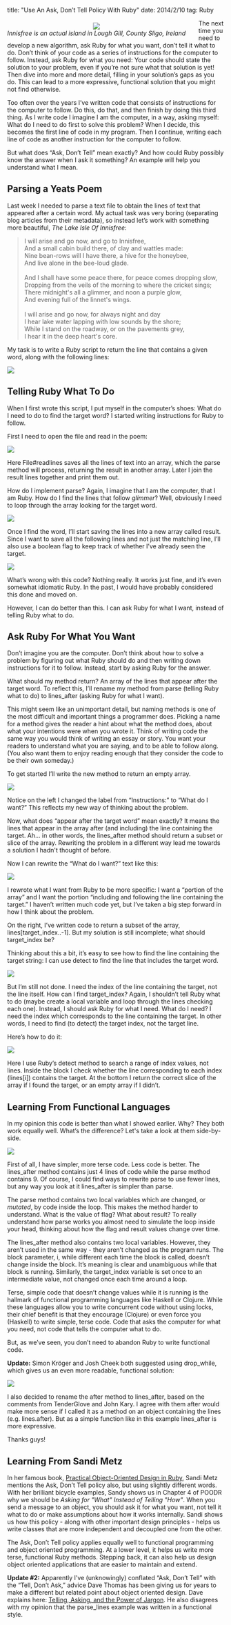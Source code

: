title: "Use An Ask, Don’t Tell Policy With Ruby"
date: 2014/2/10
tag: Ruby

<div style="float: left; padding: 7px 30px 0px 0px; text-align: center;">
  <img src="https://patshaughnessy.net/assets/2014/2/10/innisfree.jpg"><br/>
  <i>Innisfree is an actual island in Lough Gill, County Sligo, Ireland</i>
</div>

The next time you need to develop a new algorithm, ask Ruby for what you want,
don’t tell it what to do. Don’t think of your code as a series of instructions
for the computer to follow. Instead, ask Ruby for what you need: Your code
should state the solution to your problem, even if you’re not sure what that
solution is yet! Then dive into more and more detail, filling in your
solution’s gaps as you do. This can lead to a more expressive, functional
solution that you might not find otherwise.

Too often over the years I’ve written code that consists of instructions for
the computer to follow. Do this, do that, and then finish by doing this third
thing. As I write code I imagine I am the computer, in a way, asking myself:
What do I need to do first to solve this problem? When I decide, this becomes
the first line of code in my program. Then I continue, writing each line of
code as another instruction for the computer to follow.

But what does “Ask, Don’t Tell” mean exactly? And how could Ruby possibly know
the answer when I ask it something? An example will help you understand what I
mean.

## Parsing a Yeats Poem

Last week I needed to parse a text file to obtain the lines of text that
appeared after a certain word. My actual task was very boring (separating blog
articles from their metadata), so instead let’s work with something more
beautiful, _The Lake Isle Of Innisfree_:

<p></p>

<blockquote>
  I will arise and go now, and go to Innisfree,<br/>
  And a small cabin build there, of clay and wattles made:<br/>
  Nine bean-rows will I have there, a hive for the honeybee,<br/>
  And live alone in the bee-loud glade.<br/>
  <br/>
  And I shall have some peace there, for peace comes dropping slow,<br/>
  Dropping from the veils of the morning to where the cricket sings;<br/>
  There midnight's all a glimmer, and noon a purple glow,<br/>
  And evening full of the linnet's wings.<br/>
  <br/>
  I will arise and go now, for always night and day<br/>
  I hear lake water lapping with low sounds by the shore;<br/>
  While I stand on the roadway, or on the pavements grey,<br/>
  I hear it in the deep heart's core.<br/>
</blockquote>

My task is to write a Ruby script to return the line that contains a given
word, along with the following lines:

<img src="https://patshaughnessy.net/assets/2014/2/10/console.png"><br/>

## Telling Ruby What To Do

When I first wrote this script, I put myself in the computer’s shoes: What do I
need to do to find the target word? I started writing instructions for Ruby to
follow.

First I need to open the file and read in the poem:

<img src="https://patshaughnessy.net/assets/2014/2/10/one.png"><br/>

Here <span class="code">File#readlines</span> saves all the lines of text into an array, which the <span class="code">parse</span>
method will process, returning the result in another array. Later I join the
result lines together and print them out.

How do I implement <span class="code">parse</span>? Again, I imagine that I am the computer, that I am
Ruby. How do I find the lines that follow _glimmer_? Well, obviously I need to
loop through the array looking for the target word.

<img src="https://patshaughnessy.net/assets/2014/2/10/two.png"><br/>

Once I find the word, I’ll start saving the lines into a new array called
<span class="code">result</span>. Since I want to save all the following lines and not just the matching
line, I’ll also use a boolean flag to keep track of whether I’ve already seen
the target.

<img src="https://patshaughnessy.net/assets/2014/2/10/three.png"><br/>

What’s wrong with this code? Nothing really. It works just fine, and it’s
even somewhat idiomatic Ruby. In the past, I would have probably considered
this done and moved on.

However, I can do better than this. I can ask Ruby for what I want, instead of
telling Ruby what to do.

## Ask Ruby For What You Want

Don’t imagine you are the computer. Don’t think about how to solve a problem by
figuring out what Ruby should do and then writing down instructions for it to
follow. Instead, start by asking Ruby for the answer.

What should my method return? An array of the lines that appear after the
target word. To reflect this, I’ll rename my method from <span class="code">parse</span> (telling Ruby
what to do) to <span class="code">lines_after</span> (asking Ruby for what I want).


This might seem like an unimportant detail, but naming methods is one of the
most difficult and important things a programmer does. Picking a name for a
method gives the reader a hint about what the method does, about what your
intentions were when you wrote it. Think of writing code the same way you would
think of writing an essay or story. You want your readers to understand what
you are saying, and to be able to follow along. (You also want them to enjoy
reading enough that they consider the code to be their own someday.)

To get started I’ll write the new method to return an empty array.

<img src="https://patshaughnessy.net/assets/2014/2/10/four.png"><br/>

Notice on the left I changed the label from “Instructions:” to “What do I
want?” This reflects my new way of thinking about the problem.

Now, what does “appear after the target word” mean exactly? It means the lines
that appear in the array after (and including) the line containing the target.
Ah… in other words, the <span class="code">lines_after</span> method should return a subset or slice of the
array. Rewriting the problem in a different way lead me towards a solution I
hadn't thought of before.

Now I can rewrite the “What do I want?” text like this:

<img src="https://patshaughnessy.net/assets/2014/2/10/five.png"><br/>

I rewrote what I want from Ruby to be more specific: I want a “portion of the
array” and I want the portion “including and following the line containing the
target.” I haven’t written much code yet, but I’ve taken a big step forward in
how I think about the problem.

On the right, I’ve written code to return a subset of the array,
<span class="code">lines[target_index..-1]</span>. But my solution is still incomplete; what should
<span class="code">target_index</span> be?

Thinking about this a bit, it’s easy to see how to find the line containing the
target string: I can use <span class="code">detect</span> to find the line that includes the target word.

<img src="https://patshaughnessy.net/assets/2014/2/10/six.png"><br/>

But I’m still not done. I need the index of the line containing the target, not
the line itself. How can I find <span class="code">target_index</span>? Again, I shouldn’t tell Ruby what
to do (maybe create a local variable and loop through the lines checking each
one). Instead, I should ask Ruby for what I need. What do I need? I need the
index which corresponds to the line containing the target. In other words, I
need to find (to detect) the target index, not the target line.

Here’s how to do it:

<img src="https://patshaughnessy.net/assets/2014/2/10/seven.png"><br/>

Here I use Ruby’s <span class="code">detect</span> method to search a range of index values, not lines.
Inside the block I check whether the line corresponding to each index
(<span class="code">lines[i]</span>) contains the target. At the bottom I return the correct slice of the
array if I found the target, or an empty array if I didn’t.

## Learning From Functional Languages

In my opinion this code is better than what I showed earlier. Why? They both
work equally well. What’s the difference? Let's take a look at them side-by-side.

<img src="https://patshaughnessy.net/assets/2014/2/10/compare.png"><br/>

First of all, I have simpler, more terse code. Less code is better. The <span class="code">lines_after</span>
method contains just 4 lines of code while the <span class="code">parse</span> method
contains 9. Of course, I could find ways to rewrite <span class="code">parse</span> to use
fewer lines, but any way you look at it <span class="code">lines_after</span> is simpler than <span class="code">parse</span>.

The <span class="code">parse</span> method contains two local variables which are changed, or _mutated_, by
code inside the loop. This makes the method harder to understand. What is the
value of <span class="code">flag</span>? What about <span class="code">result</span>? To really understand how <span class="code">parse</span> works you
almost need to simulate the loop inside your head, thinking about how the flag
and result values change over time.

The <span class="code">lines_after</span> method also contains two local variables. However, they aren’t used
in the same way - they aren’t changed as the program runs. The block
parameter, <span class="code">i</span>, while different each time the block is called, doesn’t change
inside the block. It’s meaning is clear and unambiguous while that block is
running. Similarly, the <span class="code">target_index</span> variable is set once to an intermediate
value, not changed once each time around a loop.

Terse, simple code that doesn’t change values while it is running is the
hallmark of functional programming languages like Haskell or Clojure. While
these languages allow you to write concurrent code without using locks, their
chief benefit is that they encourage (Clojure) or even force you (Haskell) to write simple, terse
code. Code that asks the computer for what you need, not code that tells the
computer what to do.

But, as we’ve seen, you don’t need to abandon Ruby to write functional code.

<b>Update:</b> Simon Kröger and Josh Cheek both suggested using <span
  class="code">drop_while</span>, which gives us an even more readable,
functional solution:

<img src="https://patshaughnessy.net/assets/2014/2/10/eight.png"><br/>

I also decided to rename the <span class="code">after</span> method to <span
  class="code">lines_after</span>, based on the comments from TenderGlove and
John Kary. I agree with them <span class="code">after</span> would make more sense if I
called it as a method on an object containing the lines (e.g. <span class="code">lines.after</span>). But as a simple
function like in this example <span class="code">lines_after</span> is more
expressive.

Thanks guys!

## Learning From Sandi Metz 

In her famous book, [Practical Object-Oriented Design in Ruby](http://www.poodr.com), Sandi Metz
mentions the Ask, Don’t Tell policy also, but using slightly different words.
With her brilliant bicycle examples, Sandy shows us in Chapter 4 of
POODR why we should be _Asking for "What" Instead of Telling "How"_. When you
send a message to an object, you should ask it for what you want, not tell it
what to do or make assumptions about how it works internally. Sandi shows us
how this policy - along with other important design principles - helps us write
classes that are more independent and decoupled one from the other.

The Ask, Don’t Tell policy applies equally well to functional programming and
object oriented programming. At a lower level, it helps us write more terse,
functional Ruby methods. Stepping back, it can also help us design object
oriented applications that are easier to maintain and extend. 

<b>Update #2:</b> Apparently I’ve (unknowingly) conflated “Ask, Don’t Tell” with the
“Tell, Don’t Ask,” advice Dave Thomas has been giving us for years to make a
different but related point about object oriented design.  Dave explains here:
[Telling, Asking, and the Power of
Jargon](http://pragdave.me/blog/2014/02/11/telling-asking-and-the-power-of-jargon/).
He also disagrees with my opinion that the <span
  class="code">parse_lines</span> example was written in a functional style.
